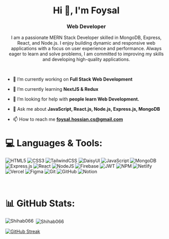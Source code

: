 <h1 align="center">Hi 👋, I'm Foysal</h1>
<h3 align="center">Web Developer</h3>

<p align="center">I am a passionate MERN Stack Developer skilled in MongoDB, Express, React, and Node.js. I enjoy building dynamic and responsive web applications with a focus on user experience and performance. Always eager to learn and solve problems, I am committed to improving my skills and developing high-quality applications.</p>
<br> 


- 🔭 I’m currently working on **Full Stack Web Development**

- 🌱 I’m currently learning **NextJS & Redux**

- 🤝 I’m looking for help with **people learn Web Development.**

- 💬 Ask me about **JavaScript, React.js, Node.js, Express.js, MongoDB**

- 📫 How to reach me **[foysal.hossian.cs@gmail.com](mailto:foysal.hossian.cs@gmail.com)**


# 💻 Languages & Tools:
![HTML5](https://img.shields.io/badge/html5-%23E34F26.svg?style=for-the-badge&logo=html5&logoColor=white) ![CSS3](https://img.shields.io/badge/css3-%231572B6.svg?style=for-the-badge&logo=css3&logoColor=white) ![TailwindCSS](https://img.shields.io/badge/tailwindcss-%2338B2AC.svg?style=for-the-badge&logo=tailwind-css&logoColor=white) ![DaisyUI](https://img.shields.io/badge/daisyui-5A0EF8?style=for-the-badge&logo=daisyui&logoColor=white) ![JavaScript](https://img.shields.io/badge/javascript-%23323330.svg?style=for-the-badge&logo=javascript&logoColor=%23F7DF1E) ![MongoDB](https://img.shields.io/badge/MongoDB-%234ea94b.svg?style=for-the-badge&logo=mongodb&logoColor=white) ![Express.js](https://img.shields.io/badge/express.js-%23404d59.svg?style=for-the-badge&logo=express&logoColor=%2361DAFB) ![React](https://img.shields.io/badge/react-%2320232a.svg?style=for-the-badge&logo=react&logoColor=%2361DAFB) ![NodeJS](https://img.shields.io/badge/node.js-6DA55F?style=for-the-badge&logo=node.js&logoColor=white) ![Firebase](https://img.shields.io/badge/firebase-a08021?style=for-the-badge&logo=firebase&logoColor=ffcd34) ![JWT](https://img.shields.io/badge/jwt-%23000000.svg?style=for-the-badge&logo=jsonwebtokens&logoColor=white)
 ![NPM](https://img.shields.io/badge/NPM-%23CB3837.svg?style=for-the-badge&logo=npm&logoColor=white)  ![Netlify](https://img.shields.io/badge/netlify-%23000000.svg?style=for-the-badge&logo=netlify&logoColor=#00C7B7) ![Vercel](https://img.shields.io/badge/vercel-%23000000.svg?style=for-the-badge&logo=vercel&logoColor=white)   ![Figma](https://img.shields.io/badge/figma-%23F24E1E.svg?style=for-the-badge&logo=figma&logoColor=white)  ![Git](https://img.shields.io/badge/git-%23F05033.svg?style=for-the-badge&logo=git&logoColor=white) ![GitHub](https://img.shields.io/badge/github-%23121011.svg?style=for-the-badge&logo=github&logoColor=white) ![Notion](https://img.shields.io/badge/Notion-%23000000.svg?style=for-the-badge&logo=notion&logoColor=white) 

<br>  

# 📊 GitHub Stats:
<p><img align="left" src="https://github-readme-stats.vercel.app/api/top-langs?username=Shihab066&show_icons=true&locale=en&layout=compact" alt="Shihab066" /></p>

<p>&nbsp;<img align="center" src="https://github-readme-stats.vercel.app/api?username=Shihab066&show_icons=true&locale=en" alt="Shihab066" /></p>
<a href="https://git.io/streak-stats"><img src="https://streak-stats.demolab.com?user=Shihab066" alt="GitHub Streak" /></a>
